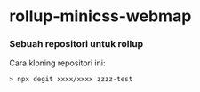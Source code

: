 # rollup-minicss-webmap
### Sebuah repositori untuk rollup

Cara kloning repositori ini:

```
> npx degit xxxx/xxxx zzzz-test
```
